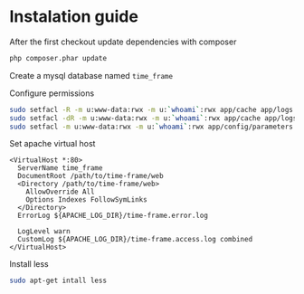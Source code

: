 # Instalation guide

After the first checkout update dependencies with composer

```bash
php composer.phar update
```

Create a mysql database named `time_frame`

Configure permissions

```bash
sudo setfacl -R -m u:www-data:rwx -m u:`whoami`:rwx app/cache app/logs
sudo setfacl -dR -m u:www-data:rwx -m u:`whoami`:rwx app/cache app/logs
sudo setfacl -m u:www-data:rwx -m u:`whoami`:rwx app/config/parameters.yml
```

Set apache virtual host

```
<VirtualHost *:80>
  ServerName time_frame
  DocumentRoot /path/to/time-frame/web
  <Directory /path/to/time-frame/web>
    AllowOverride All
    Options Indexes FollowSymLinks 
  </Directory>
  ErrorLog ${APACHE_LOG_DIR}/time-frame.error.log

  LogLevel warn
  CustomLog ${APACHE_LOG_DIR}/time-frame.access.log combined
</VirtualHost>
```

Install less

```bash
sudo apt-get intall less
```


